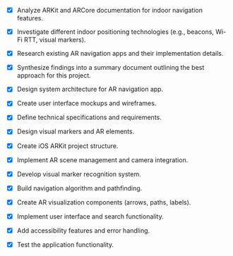 - [x] Analyze ARKit and ARCore documentation for indoor navigation features.
- [x] Investigate different indoor positioning technologies (e.g., beacons, Wi-Fi RTT, visual markers).
- [x] Research existing AR navigation apps and their implementation details.
- [x] Synthesize findings into a summary document outlining the best approach for this project.
- [x] Design system architecture for AR navigation app.
- [x] Create user interface mockups and wireframes.
- [x] Define technical specifications and requirements.
- [x] Design visual markers and AR elements.
- [x] Create iOS ARKit project structure.
- [x] Implement AR scene management and camera integration.
- [x] Develop visual marker recognition system.
- [x] Build navigation algorithm and pathfinding.
- [x] Create AR visualization components (arrows, paths, labels).
- [x] Implement user interface and search functionality.
- [x] Add accessibility features and error handling.
- [x] Test the application functionality.

